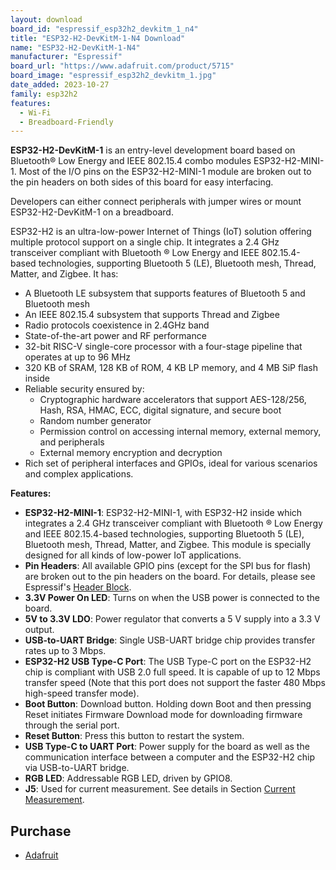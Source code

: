 ```yaml
---
layout: download
board_id: "espressif_esp32h2_devkitm_1_n4"
title: "ESP32-H2-DevKitM-1-N4 Download"
name: "ESP32-H2-DevKitM-1-N4"
manufacturer: "Espressif"
board_url: "https://www.adafruit.com/product/5715"
board_image: "espressif_esp32h2_devkitm_1.jpg"
date_added: 2023-10-27
family: esp32h2
features:
  - Wi-Fi
  - Breadboard-Friendly
---
```


**ESP32-H2-DevKitM-1** is an entry-level development board based on Bluetooth® Low Energy and IEEE 802.15.4 combo modules ESP32-H2-MINI-1. Most of the I/O pins on the ESP32-H2-MINI-1 module are broken out to the pin headers on both sides of this board for easy interfacing.

Developers can either connect peripherals with jumper wires or mount ESP32-H2-DevKitM-1 on a breadboard.

ESP32-H2 is an ultra-low-power Internet of Things (IoT) solution offering multiple protocol support on a single chip. It integrates a 2.4 GHz transceiver compliant with Bluetooth ® Low Energy and IEEE 802.15.4-based technologies, supporting Bluetooth 5 (LE), Bluetooth mesh, Thread, Matter, and Zigbee. It has:

- A Bluetooth LE subsystem that supports features of Bluetooth 5 and Bluetooth mesh
- An IEEE 802.15.4 subsystem that supports Thread and Zigbee
- Radio protocols coexistence in 2.4GHz band
- State-of-the-art power and RF performance
- 32-bit RISC-V single-core processor with a four-stage pipeline that operates at up to 96 MHz
- 320 KB of SRAM, 128 KB of ROM, 4 KB LP memory, and 4 MB SiP flash inside
- Reliable security ensured by:
  - Cryptographic hardware accelerators that support AES-128/256, Hash, RSA, HMAC, ECC, digital signature, and secure boot
  - Random number generator
  - Permission control on accessing internal memory, external memory, and peripherals
  - External memory encryption and decryption
- Rich set of peripheral interfaces and GPIOs, ideal for various scenarios and complex applications.

**Features:**

- **ESP32-H2-MINI-1**: ESP32-H2-MINI-1, with ESP32-H2 inside which integrates a 2.4 GHz transceiver compliant with Bluetooth ® Low Energy and IEEE 802.15.4-based technologies, supporting Bluetooth 5 (LE), Bluetooth mesh, Thread, Matter, and Zigbee. This module is specially designed for all kinds of low-power IoT applications.
- **Pin Headers**: All available GPIO pins (except for the SPI bus for flash) are broken out to the pin headers on the board. For details, please see Espressif's [Header Block](https://espressif-docs.readthedocs-hosted.com/projects/espressif-esp-dev-kits/en/latest/esp32h2/esp32-h2-devkitm-1/user_guide.html#header-block).
- **3.3V Power On LED**: Turns on when the USB power is connected to the board.
- **5V to 3.3V LDO**: Power regulator that converts a 5 V supply into a 3.3 V output.
- **USB-to-UART Bridge**: Single USB-UART bridge chip provides transfer rates up to 3 Mbps.
- **ESP32-H2 USB Type-C Port**: The USB Type-C port on the ESP32-H2 chip is compliant with USB 2.0 full speed. It is capable of up to 12 Mbps transfer speed (Note that this port does not support the faster 480 Mbps high-speed transfer mode).
- **Boot Button**: Download button. Holding down Boot and then pressing Reset initiates Firmware Download mode for downloading firmware through the serial port.
- **Reset Button**: Press this button to restart the system.
- **USB Type-C to UART Port**: Power supply for the board as well as the communication interface between a computer and the ESP32-H2 chip via USB-to-UART bridge.
- **RGB LED**: Addressable RGB LED, driven by GPIO8.
- **J5**: Used for current measurement. See details in Section [Current Measurement](https://espressif-docs.readthedocs-hosted.com/projects/espressif-esp-dev-kits/en/latest/esp32c6/esp32-c6-devkitc-1/user_guide_v1.1.html#user-guide-c6-devkitc-1-v1-current).

## Purchase

* [Adafruit](https://www.adafruit.com/product/5715)

